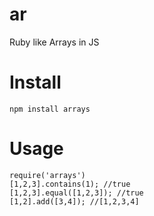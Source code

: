 ar
==

Ruby like Arrays in JS

Install
===
    npm install arrays

Usage
===
  
    require('arrays')
    [1,2,3].contains(1); //true
    [1,2,3].equal([1,2,3]); //true
    [1,2].add([3,4]); //[1,2,3,4]
